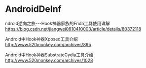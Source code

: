# AndroidDeInf

ndroid逆向之旅---Hook神器家族的Frida工具使用详解
https://blog.csdn.net/jiangwei0910410003/article/details/80372118

Android中Hook神器Xposed工具介绍 
http://www.520monkey.com/archives/895

Android中Hook神器SubstrateCydia工具介绍 
http://www.520monkey.com/archives/1028
